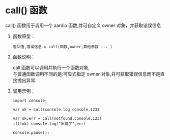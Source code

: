 # call() 函数

call() 函数用于调用一个 aardio 函数,并可自定义 owner 对象，并获取错误信息  

1. 函数原型：   

   `返回值,错误信息 = call(函数,owner,其他参数 ... )`

2. 函数说明：   
  
   call 函数可以调用并执行一个函数对象,  
   与普通函数调用不同的是:可显式指定 owner 对象,并可获取错误信息而不是直接抛出异常.  
  
3. 调用示例：   

   ```aardio
   import console;
   
   var ok = call(console.log,console,123) 
   
   var ok,err = call(notfound,console,123) 
   if(!ok) console.log("出错了",err) 
   
   console.pause();
   ```